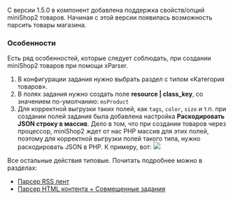 С версии 1.5.0 в компонент добавлена поддержка свойств/опций miniShop2 товаров.
Начиная с этой версии появилась возможность парсить товары магазина.

### Особенности

Есть ряд особенностей, которые следует соблюдать, при создании miniShop2 товаров при помощи xParser.

1. В конфигурации задания нужно выбрать раздел с типом «Категория товаров».
2. В полях задания нужно создать поле **resource | class_key**, со значением по-умолчанию: `msProduct`
3. Для корректной выгрузки таких полей, как `tags`, `color`, `size` и т.п. при создании полей задания была добавлена настройка **Раскодировать JSON строку в массив**. Дело в том, что при создании товаров через процессор, miniShop2 ждет от нас PHP массив для этих полей, поэтому для корректной выгрузки полей такого типа, нужно раскодировать JSON в PHP. К примеру, вот:
[![](https://file.modx.pro/files/4/0/f/40ffc7e65359342dd91976e475c6bd38s.jpg)](https://file.modx.pro/files/4/0/f/40ffc7e65359342dd91976e475c6bd38.png)

Все остальные действия типовые. Почитать подробнее можно в разделах:

* [Парсер RSS лент][1]
* [Парсер HTML контента + Совмещенные задания][2]

[1]: /components/47_xParser/01_Парсер_RSS_лент.md
[2]: /components/47_xParser/02_Парсер_HTML_контента_+_Совмещенные_задания.md
